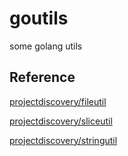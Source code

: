# goutils
some golang utils

## Reference
[projectdiscovery/fileutil](https://github.com/projectdiscovery/fileutil)

[projectdiscovery/sliceutil](https://github.com/projectdiscovery/sliceutil)

[projectdiscovery/stringutil](https://github.com/projectdiscovery/stringutil)